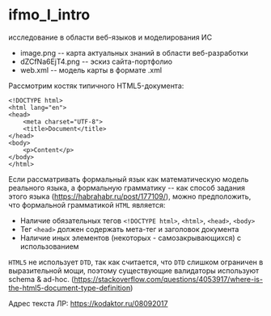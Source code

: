 # ifmo_I_intro
исследование в области веб-языков и моделирования ИС
 - image.png -- карта актуальных знаний в области веб-разработки
 - dZCfNa6EjT4.png -- эскиз сайта-портфолио
 - web.xml -- модель карты в формате .xml

Рассмотрим костяк типичного HTML5-документа:

    <!DOCTYPE html>
    <html lang="en">
    <head>
        <meta charset="UTF-8">
        <title>Document</title>
    </head>
    <body>
        <p>Content</p>
    </body>
    </html>

Если рассматривать формальный язык как математическую модель реального языка, а формальную грамматику -- как способ задания этого языка (https://habrahabr.ru/post/177109/), можно предположить, что формальной грамматикой `HTML` является:

 - Наличие обязательных тегов `<!DOCTYPE html>`, `<html>`, `<head>`, `<body>`
 - Тег `<head>` должен содержать мета-тег и заголовок документа
 - Наличие иных элементов (некоторых - самозакрывающихся) с использованием 

`HTML5` не использует `DTD`, так как считается, что `DTD` слишком ограничен в выразительной мощи, поэтому существующие валидаторы используют schema & ad-hoc. (https://stackoverflow.com/questions/4053917/where-is-the-html5-document-type-definition)

Адрес текста ЛР:
https://kodaktor.ru/08092017
